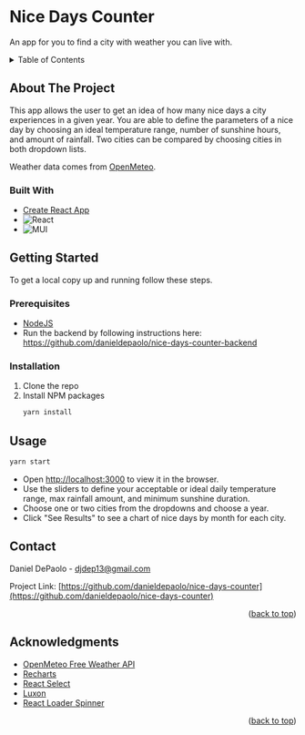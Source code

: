 # Nice Days Counter
An app for you to find a city with weather you can live with.

<!-- TABLE OF CONTENTS -->
<details>
  <summary>Table of Contents</summary>
  <ol>
    <li>
      <a href="#about-the-project">About The Project</a>
      <ul>
        <li><a href="#built-with">Built With</a></li>
      </ul>
    </li>
    <li>
      <a href="#getting-started">Getting Started</a>
      <ul>
        <li><a href="#prerequisites">Prerequisites</a></li>
        <li><a href="#installation">Installation</a></li>
      </ul>
    </li>
    <li><a href="#usage">Usage</a></li>
    <li><a href="#contact">Contact</a></li>
    <li><a href="#acknowledgments">Acknowledgments</a></li>
  </ol>
</details>



<!-- ABOUT THE PROJECT -->
## About The Project

This app allows the user to get an idea of how many nice days a city experiences in a given year. You are able to define the parameters of a nice day by choosing an ideal temperature range, number of sunshine hours, and amount of rainfall. Two cities can be compared by choosing cities in both dropdown lists.

Weather data comes from <a href="https://open-meteo.com/">OpenMeteo</a>.

### Built With
- [Create React App](https://github.com/facebook/create-react-app)
- ![React](https://img.shields.io/badge/react-%2320232a.svg?style=for-the-badge&logo=react&logoColor=%2361DAFB)
- ![MUI](https://img.shields.io/badge/MUI-%230081CB.svg?style=for-the-badge&logo=mui&logoColor=white)

<!-- GETTING STARTED -->
## Getting Started

To get a local copy up and running follow these steps.

### Prerequisites

* <a href="https://nodejs.org/en/">NodeJS</a>
* Run the backend by following instructions here: https://github.com/danieldepaolo/nice-days-counter-backend

### Installation

1. Clone the repo
2. Install NPM packages
   ```sh
   yarn install
   ```

<!-- USAGE EXAMPLES -->
## Usage
```sh
yarn start
```
- Open [http://localhost:3000](http://localhost:3000) to view it in the browser.
- Use the sliders to define your acceptable or ideal daily temperature range, max rainfall amount, and minimum sunshine duration.
- Choose one or two cities from the dropdowns and choose a year.
- Click "See Results" to see a chart of nice days by month for each city.

<!-- ROADMAP -->

<!-- CONTRIBUTING -->

<!-- LICENSE -->

<!-- CONTACT -->
## Contact

Daniel DePaolo - djdep13@gmail.com

Project Link: [https://github.com/danieldepaolo/nice-days-counter](https://github.com/danieldepaolo/nice-days-counter)

<p align="right">(<a href="#readme-top">back to top</a>)</p>

<!-- ACKNOWLEDGMENTS -->
## Acknowledgments

* [OpenMeteo Free Weather API](https://open-meteo.com/)
* [Recharts](https://recharts.org)
* [React Select](https://react-select.com/home)
* [Luxon](https://moment.github.io/luxon)
* [React Loader Spinner](https://mhnpd.github.io/react-loader-spinner/)

<p align="right">(<a href="#readme-top">back to top</a>)</p>

<!-- MARKDOWN LINKS & IMAGES -->
<!-- https://www.markdownguide.org/basic-syntax/#reference-style-links -->
